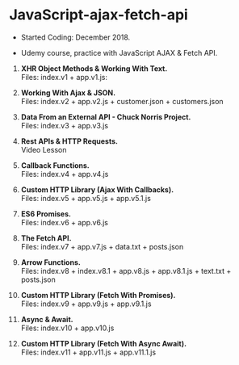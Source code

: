 # JavaScript-ajax-fetch-api


- Started Coding: December 2018.

- Udemy course, practice with JavaScript AJAX & Fetch API. 

1. <b>XHR Object Methods & Working With Text.</b><br>
Files: index.v1 + app.v1.js:

2. <b>Working With Ajax & JSON.</b><br>
Files: index.v2 + app.v2.js + customer.json + customers.json

3. <b>Data From an External API - Chuck Norris Project.</b><br>
Files: index.v3 + app.v3.js

4. <b>Rest APIs & HTTP Requests.</b><br> 
Video Lesson

5. <b>Callback Functions.</b><br>
Files: index.v4 + app.v4.js

6. <b>Custom HTTP Library (Ajax With Callbacks).</b><br>
Files: index.v5 + app.v5.js + app.v5.1.js

7. <b>ES6 Promises.</b><br>
Files: index.v6 + app.v6.js

8. <b>The Fetch API.</b><br>
Files: index.v7 + app.v7.js + data.txt + posts.json

9. <b>Arrow Functions.</b><br>
Files: index.v8 + index.v8.1 + app.v8.js + app.v8.1.js + text.txt + posts.json

10. <b>Custom HTTP Library (Fetch With Promises).</b><br>
Files: index.v9 + app.v9.js + app.v9.1.js

11. <b>Async & Await.</b><br>
Files: index.v10 + app.v10.js

12. <b>Custom HTTP Library (Fetch With Async Await).</b><br>
Files: index.v11 + app.v11.js + app.v11.1.js




